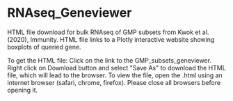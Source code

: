 # RNAseq_Geneviewer
HTML file download for bulk RNAseq of GMP subsets from Kwok et al. (2020), Immunity. HTML file links to a Plotly interactive website showing boxplots of queried gene. 


To get the HTML file:
Click on the link to the GMP_subsets_geneviewer. Right click on Download button and select "Save As" to download the HTML file, which will lead to the browser. To view the file, open the .html using an internet browser (safari, chrome, firefox). Please close all browsers before opening it.

